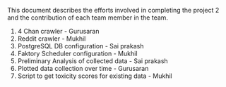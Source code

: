 This document describes the efforts involved in completing the project 2 and the contribution of each team member in the team.

1. 4 Chan crawler - Gurusaran
2. Reddit crawler - Mukhil
3. PostgreSQL DB configuration - Sai prakash
4. Faktory Scheduler configuration - Mukhil
5. Preliminary Analysis of collected data - Sai prakash
6. Plotted data collection over time - Gurusaran
7. Script to get toxicity scores for existing data - Mukhil
